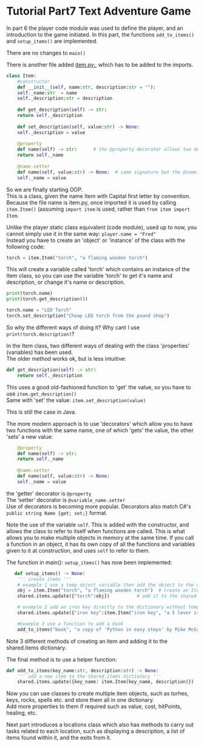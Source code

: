 <h1>Tutorial Part7 Text Adventure Game </h1>

In part 6 the player code module was used to define the player, and an introduction to the game initiated. In this part, the functions `add_to_items()` and `setup_items()` are implemented.

There are no changes to `main()`

There is another file added [item.py:](/Python/OOP/02-Adventure%20Game%2Bplayer%2Bitems/item.py), which has to be added to the imports.
```python
class Item:
    #constructor
    def __init__(self, name:str, description:str = ""):
	self._name:str  = name
	self._description:str = description
    
    def get_description(self) -> str:
	return self._description
	
    def set_description(self, value:str) -> None:
	self._description = value
  
    @property
    def name(self) -> str:		# the @property decorator allows two def name(): functions 
	return self._name
    
    @name.setter
    def name(self, value:str) -> None:	# same signature but the @name.setter allows this
	self._name = value
```
So we are finally starting OOP.<br>
This is a class, given the name Item with Capital first letter by convention. Because the file name is item.py, once imported it is used by calling `item.Item()` (assuming `import item` is used, rather than `from item import Item`.

Unlike the player static class equivalent (code module), used up to now, you cannot simply use it in the same way: `player.name = "Fred"`<br>
Instead you have to create an 'object' or 'instance' of the class with the following code:
```python
torch = item.Item("torch", "a flaming wooden torch")
```
This will create a variable called 'torch' which contains an instance of the Item class, so you can use the variable 'torch' to get it's name and description, or change it's name or description.

```python
print(torch.name)
print(torch.get_description())

torch.name = "LED Torch"
torch.set_description("Cheap LED torch from the pound shop")
```
So why the different ways of doing it? Why cant I use `print(torch.description)`?

In the Item class, two different ways of dealing with the class 'properties' (variables) has been used.<br>
The older method works ok, but is less intuitive:
```python
def get_description(self) -> str:
	return self._description
```
This uses a good old-fashioned function to 'get' the value, so you have to use `item.get_description()`<br>
Same with 'set' the value: `item.set_description(value)`

This is still the case in Java.<br>

The more modern approach is to use 'decorators' which allow you to have two functions with the same name, one of which 'gets' the value, the other 'sets' a new value:
```python
    @property
    def name(self) -> str:
	return self._name
    
    @name.setter
    def name(self, value:str) -> None:
	self._name = value
```

the 'getter' decorator is `@property`<br>
The 'setter' decorator is `@variable_name.setter`<br>
Use of decorators is becoming more popular. Decorators also match C#'s `public string Name {get; set;}` format.

Note the use of the variable `self`. This is added with the constructor, and allows the class to refer to itself when functions are called. This is what allows you to make multiple objects in memory at the same time. If you call a function in an object, it has its own copy of all the functions and variables given to it at construction, and uses `self` to refer to them.

The function in main(): `setup_items()` has now been implemented:

```python
   def setup_items() -> None:
	''' create items '''
	# example 1 use a temp object variable then add the object to the dictionary
	obj = item.Item("torch", "a flaming wooden torch")	# create an Item object - name: "torch", description "a flaming wooden torch"
	shared.items.update({"torch":obj})			# add it to the shared dictionary with the key 'torch'

	# example 2 add an iron key directly to the dictionary without temp variable. dictionary keys can contain spaces
	shared.items.update({"iron key":item.Item("iron key", "a 5 lever iron key")})

	#example 3 use a function to add a book
	add_to_items("book", "a copy of 'Python in easy steps' by Mike McGrath")
```

Note 3 different methods of creating an item and adding it to the shared.items dictionary.

The final method is to use a helper function:
```python
def add_to_items(key_name:str, description:str) -> None:
	''' add a new item to the shared.items dictionary '''
	shared.items.update({key_name: item.Item(key_name, description)})
```

Now you can use classes to create multiple item objects, such as torhes, keys, rocks, spells etc. and store them all in one dictionary.<br>
Add more properties to them if required such as value, cost, hitPoints, healing, etc.

Next part introduces a locations class which also has methods to carry out tasks related to each location, such as displaying a description, a list of items found within it, and the exits from it.
